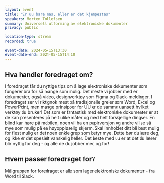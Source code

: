 ```yaml
---
layout: event
title: "Er uu bare mas, eller er det kjempestas"
speakers: Morten Tollefsen
summary: Universell utforming av elektroniske dokumenter
privacy: public

location-type: stream
recorded: true

event-date: 2024-05-15T13:30
event-date-end: 2024-05-15T14:10
---
```

## Hva handler foredraget om?
I foredraget får du nyttige tips om å lage elektroniske dokumenter som fungerer bra for så mange som mulig. Det meste vi jobber med er dokumenter, også  video, designverktøy som Figma og Slack-meldinger. I foredraget ser vi riktignok mest på tradisjonelle greier som Word, Excel og PowerPoint, men mange prinsipper for UU er de samme uansett hvilket verktøy du bruker!
Det som er fantastisk med elektroniske dokumenter er at de kan presenteres på helt ulike måter og med helt forskjellige dingser. En blind kan høre på mobilen, noen vil ha en papirversjon og andre vil se så mye som mulig på en høyoppløselig skjerm. Skal innholdet ditt bli best mulig for flest mulig er det noen enkle grep som betyr mye. Dette bør du lære deg, og ikke er det spesielt vanskelig heller.
Det beste med uu er at det du lærer blir nyttig for deg - og alle de du jobber med og for!

## Hvem passer foredraget for?
Målgruppen for foredraget er alle som lager elektroniske dokumenter - fra Word til Slack.
